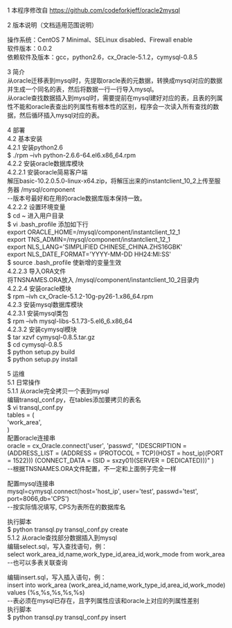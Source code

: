 1 本程序修改自 https://github.com/codeforkjeff/oracle2mysql  
  
2 版本说明（文档适用范围说明）  
  
操作系统：CentOS 7 Minimal、SELinux disabled、Firewall enable  
软件版本：0.0.2  
依赖软件及版本：gcc，python2.6，cx_Oracle-5.1.2，cymysql-0.8.5  
  
3 简介  
从oracle迁移表到mysql时，先提取oracle表的元数据，转换成mysql对应的数据并生成一个同名的表，然后将数据一行一行导入mysql。  
从oracle查找数据插入到mysql时，需要提前在mysql建好对应的表，且表的列属性不能和oracle表查出的列属性有根本性的区别，程序会一次读入所有查找的数据，然后循环插入mysql对应的表。  
  
4 部署  
4.2 基本安装  
4.2.1 安装python2.6  
$ ./rpm –ivh python-2.6.6-64.el6.x86_64.rpm  
4.2.2 安装oracle数据库模块  
4.2.2.1 安装oracle简易客户端  
解压basic-10.2.0.5.0-linux-x64.zip，将解压出来的instantclient_10_2上传至服务器 /mysql/component  
--版本号最好和在用的oracle数据库版本保持一致。  
4.2.2.2 设置环境变量  
$ cd ~  进入用户目录  
$ vi .bash_profile  添加如下行  
export ORACLE_HOME=/mysql/component/instantclient_12_1  
export TNS_ADMIN=/mysql/component/instantclient_12_1  
export NLS_LANG='SIMPLIFIED CHINESE_CHINA.ZHS16GBK'  
export NLS_DATE_FORMAT='YYYY-MM-DD HH24:MI:SS'  
$ source .bash_profile 使新增的变量生效  
4.2.2.3 导入ORA文件  
将TNSNAMES.ORA放入 /mysql/component/instantclient_10_2目录内  
4.2.2.4 安装oracle模块  
$ rpm –ivh cx_Oracle-5.1.2-10g-py26-1.x86_64.rpm  
4.2.3 安装mysql数据库模块  
4.2.3.1 安装mysql类包  
$ rpm –ivh mysql-libs-5.1.73-5.el6_6.x86_64  
4.2.3.2 安装cymysql模块  
$ tar xzvf cymysql-0.8.5.tar.gz  
$ cd cymysql-0.8.5  
$ python setup.py build  
$ python setup.py install  
  
5 运维  
5.1 日常操作  
5.1.1 从oracle完全拷贝一个表到mysql  
编辑transql_conf.py，在tables添加要拷贝的表名  
$ vi transql_conf.py   
tables = (  
    'work_area',  
)  
配置oracle连接串  
oracle = cx_Oracle.connect('user', 'passwd', "(DESCRIPTION = (ADDRESS_LIST = (ADDRESS = (PROTOCOL = TCP)(HOST = host_ip)(PORT = 1522))) (CONNECT_DATA = (SID = sxzy01)(SERVER = DEDICATED)))" )  
--根据TNSNAMES.ORA文件配置，不一定和上面例子完全一样  
  
配置mysql连接串  
mysql=cymysql.connect(host='host_ip', user='test', passwd='test', port=8066,db='CPS')  
--按实际情况填写, CPS为表所在的数据库名  
  
执行脚本  
$ python transql.py transql_conf.py create   
5.1.2 从oracle查找部分数据插入到mysql  
编辑select.sql，写入查找语句，例：  
select work_area_id,name,work_type_id,area_id,work_mode from work_area   
--也可以多表关联查询  
  
编辑insert.sql，写入插入语句，例：  
insert into work_area (work_area_id,name,work_type_id,area_id,work_mode) values (%s,%s,%s,%s,%s)  
--表必须在mysql已存在，且字列属性应该和oracle上对应的列属性差别  
执行脚本  
$ python transql.py transql_conf.py insert  

